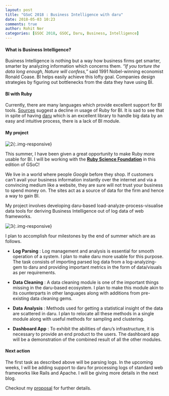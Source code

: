 ```yaml
---
layout: post
title: "GSoC 2018 : Business Intelligence with daru"
date: 2018-05-03 10:23
comments: true
author: Rohit Ner
categories: [GSOC 2018, GSOC, Daru, Business, Intelligence]
---
```


#### What is Business Intelligence?

Business Intelligence is nothing but a way how business firms get smarter, smarter by analyzing information which concerns them. *“If you torture the data long enough, Nature will confess,”* said 1991 Nobel-winning economist Ronald Coase. BI helps easily achieve this lofty goal. Companies design strategies by figuring out bottlenecks from the data they have using BI.

#### BI with Ruby

Currently, there are many languages which provide excellent support for BI tools. [Sources](https://www.kdnuggets.com/2014/08/four-main-languages-analytics-data-mining-data-science.html) suggest a decline in usage of Ruby for BI. It is sad to see that in spite of having [daru](https://github.com/SciRuby/daru) which is an excellent library to handle big data by an easy and intuitive process, there is a lack of BI module.

#### My project


![2](https://rohitner.github.io/img/image_7_4.png){:.img-responsive}

This summer, I have been given a great opportunity to make Ruby more usable for BI. I will be working with the [**Ruby Science Foundation**](http://sciruby.com/) in this edition of GSoC!

We live in a world where people *Google* before they shop. If customers can’t avail your business information instantly over the internet and via a convincing medium like a website, they are sure will not trust your business to spend money on. The sites act as a source of data for the firm and hence a way to gain BI. 

My project involves developing daru-based load-analyze-process-visualise data tools for deriving Business Intelligence out of log data of web frameworks.

![3](https://rohitner.github.io/img/image_7_1.svg){:.img-responsive}

I plan to accomplish four milestones by the end of summer which are as follows.

* **Log Parsing** : Log management and analysis is essential for smooth operation of a system. I plan to make daru more usable for this purpose. The task consists of importing parsed log data from a log-analyzing-gem to daru and providing important metrics in the form of data/visuals as per requirements.

* **Data Cleaning** : A data cleaning module is one of the important things missing in the daru-based ecosystem. I plan to make this module akin to its counterparts in other languages along with additions from pre-existing data cleaning gems.

* **Data Analysis** : Methods used for getting a statistical insight of the data are scattered in daru. I plan to relocate all these methods in a single module along with useful methods for sampling and clustering.

* **Dashboard App** : To exhibit the abilities of daru’s infrastructure, it is necessary to provide an end product to the users. The dashboard app will be a demonstration of the combined result of all the other modules.

#### Next action

The first task as described above will be parsing logs. In the upcoming weeks, I will be adding support to daru for processing logs of standard web frameworks like Rails and Apache. I will be giving more details in the next blog.

Checkout my [proposal](https://docs.google.com/document/d/15wVNRAz8dwBdlCXYkOFwPfCzuxVr9nZwCpg2fOhU6ek/edit) for further details.
